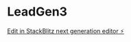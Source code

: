 # LeadGen3

[Edit in StackBlitz next generation editor ⚡️](https://stackblitz.com/~/github.com/LashaKh/LeadGen3)